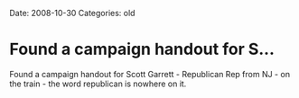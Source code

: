 Date: 2008-10-30
Categories: old

# Found a campaign handout for S...

Found a campaign handout for Scott Garrett - Republican Rep from NJ - on the train - the word republican is nowhere on it.
